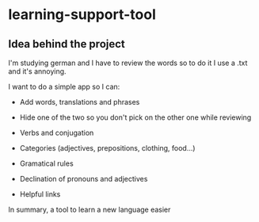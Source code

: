 # learning-support-tool

## Idea behind the project

I'm studying german and I have to review the words so to do it I use a .txt and it's annoying.

I want to do a simple app so I can:

* Add words, translations and phrases

* Hide one of the two so you don't pick on the other one while reviewing

* Verbs and conjugation

* Categories (adjectives, prepositions, clothing, food...)

* Gramatical rules

* Declination of pronouns and adjectives

* Helpful links

In summary, a tool to learn a new language easier